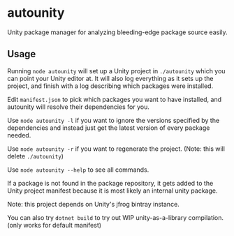 # autounity
Unity package manager for analyzing bleeding-edge package source easily.

## Usage

Running `node autounity` will set up a Unity project in `./autounity` which you can point your Unity editor at. It will also log everything as it sets up the project, and finish with a log describing which packages were installed.

Edit `manifest.json` to pick which packages you want to have installed, and autounity will resolve their dependencies for you.

Use `node autounity -l` if you want to ignore the versions specified by the dependencies and instead just get the latest version of every package needed.

Use `node autounity -r` if you want to regenerate the project. (Note: this will delete `./autounity`) 

Use `node autounity --help` to see all commands.

If a package is not found in the package repository, it gets added to the Unity project manifest because it is most likely an internal unity package.

Note: this project depends on Unity's jfrog bintray instance.

You can also try `dotnet build` to try out WIP unity-as-a-library compilation. (only works for default manifest)
